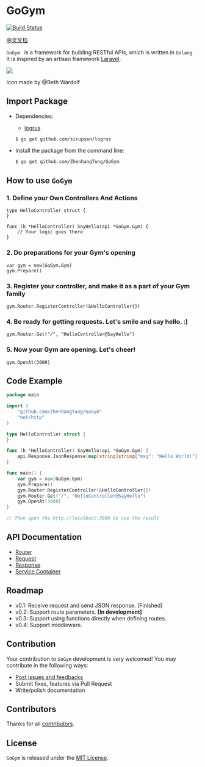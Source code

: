 


# GoGym


[![Build Status](https://travis-ci.org/ZhenhangTung/GoGym.svg?branch=master)](https://travis-ci.org/ZhenhangTung/GoGym)

[中文文档](./README_zh.md)


```GoGym ``` is a framework for building RESTful APIs, which is written in ```Golang```. It is inspired by an artisan framework [Laravel](https://laravel.com/).

![](http://tongzhenhang.me/wp-content/uploads/2017/03/GoGym_Logo_256.png)

Icon made by @Beth Wardolf


## Import Package
* Dependencies:
	* [logrus](https://github.com/sirupsen/logrus)
	```
	$ go get github.com/sirupsen/logrus
	```

* Install the package from the command line:

	```bash
	$ go get github.com/ZhenhangTung/GoGym
	```

## How to use ```GoGym```

### 1. Define your Own Controllers And Actions

```
type HelloController struct {
}

func (h *HelloController) SayHello(api *GoGym.Gym) {
    // Your logic goes there
}
```

### 2. Do preparations for your Gym's opening
```
var gym = new(GoGym.Gym)
gym.Prepare()
```
### 3. Register your controller, and make it as a part of your Gym family
```
gym.Router.RegisterController(&HelloController{})
```

### 4. Be ready for getting requests. Let's smile and say hello. :)
```
gym.Router.Get("/", "HelloController@SayHello")
```

### 5. Now your Gym are opening. Let's cheer!
```
gym.OpenAt(3000)
```



## Code Example


```go
package main

import (
	"github.com/ZhenhangTung/GoGym"
	"net/http"
)

type HelloController struct {
}

func (h *HelloController) SayHello(api *GoGym.Gym) {
	api.Response.JsonResponse(map[string]string{"msg": "Hello World!"}, 200, http.Header{})
}

func main() {
	var gym = new(GoGym.Gym)
	gym.Prepare()
	gym.Router.RegisterController(&HelloController{})
	gym.Router.Get("/", "HelloController@SayHello")
	gym.OpenAt(3000)
}

// Then open the http://localhost:3000 to see the result

```

## API Documentation
* [Router](http://zhenhangtung.github.io/GoGym/doc/router.html)
* [Request](http://zhenhangtung.github.io/GoGym/doc/request.html)
* [Response](http://zhenhangtung.github.io/GoGym/doc/response.html)
* [Service Container](http://zhenhangtung.github.io/GoGym/doc/gym.html)


## Roadmap
* v0.1: Receive request and send JSON response. [Finished]
* v0.2: Support route parameters. **[In development]**
* v0.3: Support using functions directly when defining routes.
* v0.4: Support middleware.

## Contribution

Your contribution to ```GoGym``` development is very welcomed!
You may contribute in the following ways:

* [Post issues and feedbacks](https://github.com/ZhenhangTung/GoGym/issues)
* Submit fixes, features via Pull Request
* Write/polish documentation


## Contributors
Thanks for all [contributors](https://github.com/ZhenhangTung/GoGym/graphs/contributors).



## License

`GoGym` is released under the [MIT License](http://opensource.org/licenses/MIT).
